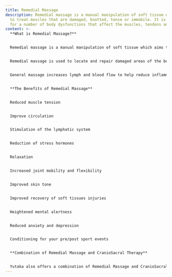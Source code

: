 ```yaml
---
title: Remedial Massage
description: Remedial massage is a manual manipulation of soft tissue which aims
  to treat muscles that are damaged, knotted, tense or immobile. It is useful
  for a number of body dysfunctions that affect the muscles, tendons and bones.
content: >-
  **What is Remedial Massage?**


  Remedial massage is a manual manipulation of soft tissue which aims to treat muscles that are damaged, knotted, tense or immobile. It is useful for a number of body dysfunctions that affect the muscles, tendons and bones.


  Remedial massage is used to locate and repair damaged areas of the body and speed up the body’s own healing processes. The pressure applied in this healing treatment can either be strong and deep or gentle and shallow, depending on the problem or pain threshold.


  General massage increases lymph and blood flow to help reduce inflammation in the affected area. It reduces tension and stress in the muscle, giving an overall sense of relief and increases muscle tone by helping muscle groups to work more effectively.


  **The Benefits of Remedial Massage**


  Reduced muscle tension


  Improve circulation


  Stimulation of the lymphatic system


  Reduction of stress hormones


  Relaxation


  Increased joint mobility and flexibility


  Improved skin tone


  Improved recovery of soft tissues injuries


  Heightened mental alertness


  Reduced anxiety and depression


  Conditioning for your pre/post sport events


  **Combination of Remedial Massage and CranioSacral Therapy**


  Yutaka also offers a combination of Remedial Massage and CranioSacral Therapy. For instance, you receive his Remedial Massage to release connective tissue (muscle, fascia, ligament, tendon) and then experience CranioSacral Therapy to enhance your CranioSacral System to tune up your whole body. The dual therapy approach works very well synergistically, to treat both localised tissues by Remedial Massage and treat root causes of the condition by CranioSacral Therapy at once.
---
```

